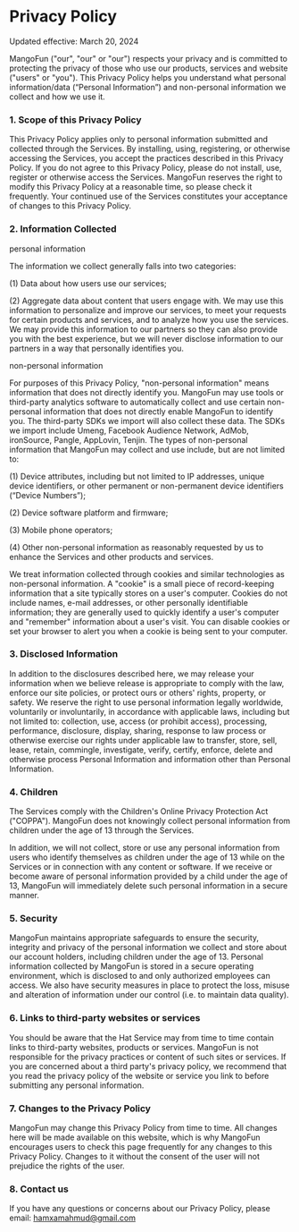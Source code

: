 # Privacy Policy

Updated effective: March 20, 2024


MangoFun ("our", "our" or "our") respects your privacy and is committed to protecting the privacy of those who use our products, services and website ("users" or "you"). This Privacy Policy helps you understand what personal information/data (“Personal Information”) and non-personal information we collect and how we use it.


### 1. Scope of this Privacy Policy

This Privacy Policy applies only to personal information submitted and collected through the Services. By installing, using, registering, or otherwise accessing the Services, you accept the practices described in this Privacy Policy. If you do not agree to this Privacy Policy, please do not install, use, register or otherwise access the Services. MangoFun reserves the right to modify this Privacy Policy at a reasonable time, so please check it frequently. Your continued use of the Services constitutes your acceptance of changes to this Privacy Policy.


### 2. Information Collected

personal information 

The information we collect generally falls into two categories:

(1) Data about how users use our services;

(2) Aggregate data about content that users engage with. We may use this information to personalize and improve our services, to meet your requests for certain products and services, and to analyze how you use the services. We may provide this information to our partners so they can also provide you with the best experience, but we will never disclose information to our partners in a way that personally identifies you.


non-personal information

For purposes of this Privacy Policy, "non-personal information" means information that does not directly identify you. MangoFun may use tools or third-party analytics software to automatically collect and use certain non-personal information that does not directly enable MangoFun to identify you. The third-party SDKs we import will also collect these data. The SDKs we import include Umeng, Facebook Audience Network, AdMob, ironSource, Pangle, AppLovin, Tenjin. The types of non-personal information that MangoFun may collect and use include, but are not limited to:

(1) Device attributes, including but not limited to IP addresses, unique device identifiers, or other permanent or non-permanent device identifiers (“Device Numbers”);

(2) Device software platform and firmware;

(3) Mobile phone operators;

(4) Other non-personal information as reasonably requested by us to enhance the Services and other products and services.

We treat information collected through cookies and similar technologies as non-personal information. A "cookie" is a small piece of record-keeping information that a site typically stores on a user's computer. Cookies do not include names, e-mail addresses, or other personally identifiable information; they are generally used to quickly identify a user's computer and "remember" information about a user's visit. You can disable cookies or set your browser to alert you when a cookie is being sent to your computer.


### 3. Disclosed Information

In addition to the disclosures described here, we may release your information when we believe release is appropriate to comply with the law, enforce our site policies, or protect ours or others' rights, property, or safety. We reserve the right to use personal information legally worldwide, voluntarily or involuntarily, in accordance with applicable laws, including but not limited to: collection, use, access (or prohibit access), processing, performance, disclosure, display, sharing, response to law process or otherwise exercise our rights under applicable law to transfer, store, sell, lease, retain, commingle, investigate, verify, certify, enforce, delete and otherwise process Personal Information and information other than Personal Information.


### 4. Children

The Services comply with the Children's Online Privacy Protection Act ("COPPA"). MangoFun does not knowingly collect personal information from children under the age of 13 through the Services.

In addition, we will not collect, store or use any personal information from users who identify themselves as children under the age of 13 while on the Services or in connection with any content or software. If we receive or become aware of personal information provided by a child under the age of 13, MangoFun will immediately delete such personal information in a secure manner.


### 5. Security

MangoFun maintains appropriate safeguards to ensure the security, integrity and privacy of the personal information we collect and store about our account holders, including children under the age of 13. Personal information collected by MangoFun is stored in a secure operating environment, which is disclosed to and only authorized employees can access. We also have security measures in place to protect the loss, misuse and alteration of information under our control (i.e. to maintain data quality).


### 6. Links to third-party websites or services

You should be aware that the Hat Service may from time to time contain links to third-party websites, products or services. MangoFun is not responsible for the privacy practices or content of such sites or services. If you are concerned about a third party's privacy policy, we recommend that you read the privacy policy of the website or service you link to before submitting any personal information.


### 7. Changes to the Privacy Policy

MangoFun may change this Privacy Policy from time to time. All changes here will be made available on this website, which is why MangoFun encourages users to check this page frequently for any changes to this Privacy Policy. Changes to it without the consent of the user will not prejudice the rights of the user.


### 8. Contact us

If you have any questions or concerns about our Privacy Policy, please email: hamxamahmud@gmail.com

